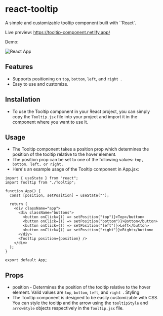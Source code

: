 # react-tooltip

A simple and customizable tooltip component built with ``React`.

Live preview: https://tooltip-component.netlify.app/

Demo: 

![React App](https://user-images.githubusercontent.com/82697602/227897010-7842931a-3cd9-4332-930c-088905b35833.gif)


## Features

- Supports positioning on `top`, `bottom`, `left`, and `right `.
- Easy to use and customize.

## Installation

- To use the Tooltip component in your React project, you can simply copy the `Tooltip.jsx` file into your project and import it in the component where you want to use it.

## Usage

- The Tooltip component takes a position prop which determines the position of the tooltip relative to the hover element.
- The position prop can be set to one of the following values: `top, bottom, left, or right.`
- Here's an example usage of the Tooltip component in App.jsx:

```
import { useState } from "react";
import Tooltip from "./Tooltip";

function App() {
  const [position, setPosition] = useState("");

  return (
    <div className="app">
      <div className="buttons">
        <button onClick={() => setPosition("top")}>Top</button>
        <button onClick={() => setPosition("bottom")}>Bottom</button>
        <button onClick={() => setPosition("left")}>Left</button>
        <button onClick={() => setPosition("right")}>Right</button>
      </div>
      <Tooltip position={position} />
    </div>
  );
}

export default App;

```

## Props

- position - Determines the position of the tooltip relative to the hover element. Valid values are `top`, `bottom`, `left`, and `right `.
  Styling
- The Tooltip component is designed to be easily customizable with CSS. You can style the tooltip and the arrow using the `tooltipStyle` and `arrowStyle` objects respectively in the `Tooltip.jsx` file.
